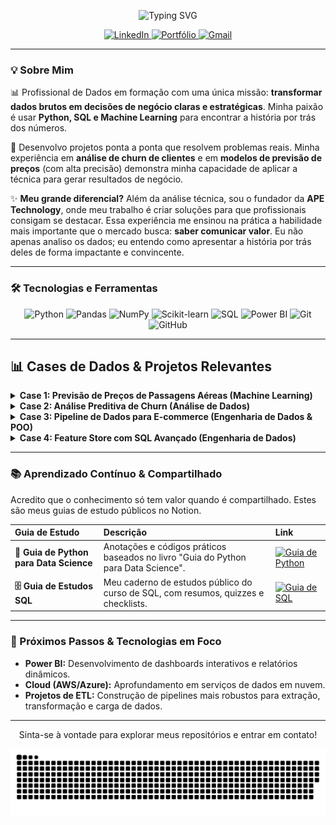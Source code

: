 <p align="center">
  <img src="https://readme-typing-svg.herokuapp.com?font=JetBrains+Mono&weight=700&size=28&duration=2500&pause=1000&color=3B82F6&center=true&vCenter=true&width=700&height=60&lines=Ol%C3%A1%2C+sou+o+Guilherme+Rodrigues!;Profissional+de+Dados+em+Forma%C3%A7%C3%A3o;Transformando+Dados+em+Insights+Estrat%C3%A9gicos" alt="Typing SVG">
</p>

<p align="center">
  <a href="https://www.linkedin.com/in/guilhrodrigues/" target="_blank">
    <img src="https://img.shields.io/badge/-LinkedIn-0A66C2?style=for-the-badge&logo=linkedin&logoColor=white" alt="LinkedIn">
  </a>
  <a href="https://guilherme.apetechnology.com.br/" target="_blank">
    <img src="https://img.shields.io/badge/-Portfólio-4169E1?style=for-the-badge&logo=react&logoColor=white" alt="Portfólio">
  </a>
  <a href="mailto:guilhermerar2005@gmail.com">
    <img src="https://img.shields.io/badge/-Gmail-D14836?style=for-the-badge&logo=gmail&logoColor=white" alt="Gmail">
  </a>
</p>

---

### 💡 Sobre Mim

📊 Profissional de Dados em formação com uma única missão: **transformar dados brutos em decisões de negócio claras e estratégicas**. Minha paixão é usar **Python, SQL e Machine Learning** para encontrar a história por trás dos números.

🚀 Desenvolvo projetos ponta a ponta que resolvem problemas reais. Minha experiência em **análise de churn de clientes** e em **modelos de previsão de preços** (com alta precisão) demonstra minha capacidade de aplicar a técnica para gerar resultados de negócio.

✨ **Meu grande diferencial?** Além da análise técnica, sou o fundador da **APE Technology**, onde meu trabalho é criar soluções para que profissionais consigam se destacar. Essa experiência me ensinou na prática a habilidade mais importante que o mercado busca: **saber comunicar valor**. Eu não apenas analiso os dados; eu entendo como apresentar a história por trás deles de forma impactante e convincente.

---

### 🛠️ Tecnologias e Ferramentas

<p align="center">
  <img src="https://img.shields.io/badge/Python-3776AB?style=for-the-badge&logo=python&logoColor=white" alt="Python"/>
  <img src="https://img.shields.io/badge/Pandas-150458?style=for-the-badge&logo=pandas&logoColor=white" alt="Pandas"/>
  <img src="https://img.shields.io/badge/NumPy-013243?style=for-the-badge&logo=numpy&logoColor=white" alt="NumPy"/>
  <img src="https://img.shields.io/badge/scikit--learn-F7931E?style=for-the-badge&logo=scikit-learn&logoColor=white" alt="Scikit-learn"/>
  <img src="https://img.shields.io/badge/SQL-4479A1?style=for-the-badge&logo=postgresql&logoColor=white" alt="SQL"/>
  <img src="https://img.shields.io/badge/Power%20BI-F2C811?style=for-the-badge&logo=powerbi&logoColor=black" alt="Power BI"/>
  <img src="https://img.shields.io/badge/Git-E34F26?style=for-the-badge&logo=git&logoColor=white" alt="Git"/>
  <img src="https://img.shields.io/badge/GitHub-181717?style=for-the-badge&logo=github&logoColor=white" alt="GitHub"/>
</p>

---

## 📊 Cases de Dados & Projetos Relevantes

<details>
<summary><strong>Case 1: Previsão de Preços de Passagens Aéreas (Machine Learning)</strong></summary>
<br>

> Neste projeto, desenvolvi um modelo de **Machine Learning** para prever o preço de passagens aéreas, com o objetivo de criar uma ferramenta para otimização de custos e tomada de decisão estratégica.
>  
> - **Tecnologias:** Python, Pandas, Scikit-learn, Matplotlib, Seaborn.
> - **Resultado:** O modelo alcançou uma **alta precisão (R² > 91%)**, demonstrando forte capacidade preditiva e gerando insights valiosos.
>  
> <p>
>   <a href="https://github.com/Guilh-Code/Previsao_do_preco_de_passagem_aerea"><strong>Acessar Repositório &rarr;</strong></a>
> </p>
</details>

<details>
<summary><strong>Case 2: Análise Preditiva de Churn (Análise de Dados)</strong></summary>
<br>

>  Este projeto foca na identificação dos fatores que levam clientes a cancelar seus cartões de crédito. Utilizei **Python** para analisar dados e transformá-los em recomendações para estratégias de retenção.
>  
> - **Tecnologias:** Python, Pandas, Matplotlib, Seaborn.
> - **Insights:** Identifiquei perfis de clientes com maior propensão ao cancelamento e sugeri ações direcionadas para aumentar a retenção.
>  
> <p>
>   <a href="https://github.com/Guilh-Code/Reducao_de_Churn_em_Cartoes_de_Credito-Uma_Analise_Preditiva"><strong>Acessar Repositório &rarr;</strong></a>
> </p>
</details>

<details>
<summary><strong>Case 3: Pipeline de Dados para E-commerce (Engenharia de Dados & POO)</strong></summary>
<br>
 
>  Desenvolvi um sistema modular em **Python** para automatizar a análise e a geração de relatórios de vendas. O projeto foi estruturado com **Programação Orientada a Objetos (POO)** para garantir escalabilidade.
>  
> - **Tecnologias:** Python, Pandas, Matplotlib, Seaborn, SQLite.
> - **Resultado:** Criei uma solução completa que transforma dados brutos em relatórios visuais e insights armazenados de forma persistente.
>
> <p>
>   <a href="https://github.com/Guilh-Code/Gerador_de_Relatorios_Personalizados_para_E-commerce_com_Dashboard"><strong>Acessar Repositório &rarr;</strong></a>
> </p>
</details>

<details>
<summary><strong>Case 4: Feature Store com SQL Avançado (Engenharia de Dados)</strong></summary>
<br>
 
> Desenvolvi um pipeline **ETL** utilizando **SQL avançado (CTEs, Window Functions)** para transformar dados transacionais brutos em uma **Feature Store** otimizada para futuros modelos de Machine Learning.
>  
> - **Tecnologias:** SQL (SQLite), CTEs, Funções de Janela.
> - **Resultado:** Criei uma tabela única e robusta com mais de 10 features comportamentais, pronta para ser consumida por algoritmos de Machine Learning.
>
> <p>
>   <a href="https://github.com/Guilh-Code/Projeto-SQL-Preditivo-Engenharia-de-Features-para-Machine-Learning"><strong>Acessar Repositório &rarr;</strong></a> 
> </p>
</details>

---

### 📚 Aprendizado Contínuo & Compartilhado

Acredito que o conhecimento só tem valor quando é compartilhado. Estes são meus guias de estudo públicos no Notion.

| Guia de Estudo | Descrição | Link |
| :--- | :--- | :--- |
| **🐍 Guia de Python para Data Science** | Anotações e códigos práticos baseados no livro "Guia do Python para Data Science". | <a href="https://www.notion.so/guia-sql/Guia-do-Python-para-Data-Science-Anota-es-e-Pr-tica-26568acb257d805caca5d5d0163235b8?source=copy_link" target="_blank"><img src="https://img.shields.io/badge/-Acessar%20no%20Notion-000000?style=flat-square&logo=notion&logoColor=white" alt="Guia de Python"></a> |
| **🗄️ Guia de Estudos SQL** | Meu caderno de estudos público do curso de SQL, com resumos, quizzes e checklists. | <a href="https://guia-sql.notion.site/Guia-de-Estudos-SQL-Teoria-e-Pr-tica-26968acb257d80d8a7eed9da9b7a213d" target="_blank"><img src="https://img.shields.io/badge/-Acessar%20no%20Notion-000000?style=flat-square&logo=notion&logoColor=white" alt="Guia de SQL"></a> |

---

### 🚀 Próximos Passos & Tecnologias em Foco

- **Power BI:** Desenvolvimento de dashboards interativos e relatórios dinâmicos.
- **Cloud (AWS/Azure):** Aprofundamento em serviços de dados em nuvem.
- **Projetos de ETL:** Construção de pipelines mais robustos para extração, transformação e carga de dados.

---
<p align="center">
  Sinta-se à vontade para explorar meus repositórios e entrar em contato!
</p>

<p align="center">
  <img src="https://github.com/guilh-code/guilh-code/blob/output/github-snake.svg" alt="Snake animation" />
</p>
